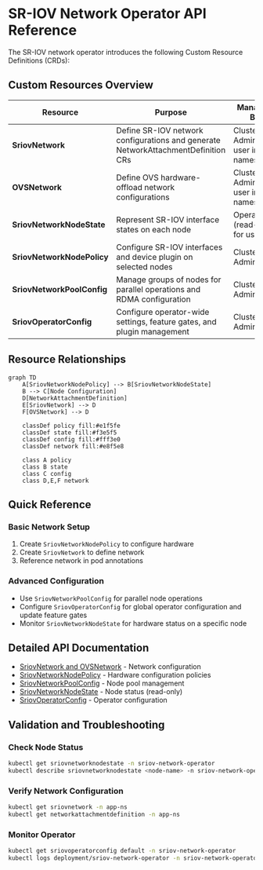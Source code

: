# SR-IOV Network Operator API Reference

The SR-IOV network operator introduces the following Custom Resource Definitions (CRDs):

## Custom Resources Overview

| Resource | Purpose | Managed By                         |
|----------|---------|------------------------------------|
| **SriovNetwork** | Define SR-IOV network configurations and generate NetworkAttachmentDefinition CRs | Cluster Admin or user in namespace |
| **OVSNetwork** | Define OVS hardware-offload network configurations | Cluster Admin or user in namespace                     |
| **SriovNetworkNodeState** | Represent SR-IOV interface states on each node | Operator (read-only for users)     |
| **SriovNetworkNodePolicy** | Configure SR-IOV interfaces and device plugin on selected nodes | Cluster Admin                      |
| **SriovNetworkPoolConfig** | Manage groups of nodes for parallel operations and RDMA configuration | Cluster Admin                      |
| **SriovOperatorConfig** | Configure operator-wide settings, feature gates, and plugin management | Cluster Admin                      |

## Resource Relationships

```mermaid
graph TD
    A[SriovNetworkNodePolicy] --> B[SriovNetworkNodeState]
    B --> C[Node Configuration]
    D[NetworkAttachmentDefinition]
    E[SriovNetwork] --> D
    F[OVSNetwork] --> D
    
    classDef policy fill:#e1f5fe
    classDef state fill:#f3e5f5
    classDef config fill:#fff3e0
    classDef network fill:#e8f5e8
    
    class A policy
    class B state
    class C config
    class D,E,F network
```

## Quick Reference

### Basic Network Setup
1. Create `SriovNetworkNodePolicy` to configure hardware
2. Create `SriovNetwork` to define network
3. Reference network in pod annotations

### Advanced Configuration
- Use `SriovNetworkPoolConfig` for parallel node operations
- Configure `SriovOperatorConfig` for global operator configuration and update feature gates
- Monitor `SriovNetworkNodeState` for hardware status on a specific node

## Detailed API Documentation

- [SriovNetwork and OVSNetwork](api/sriov-network-api.md) - Network configuration
- [SriovNetworkNodePolicy](api/node-policies-api.md) - Hardware configuration policies  
- [SriovNetworkPoolConfig](api/pool-config-api.md) - Node pool management
- [SriovNetworkNodeState](api/node-state-api.md) - Node status (read-only)
- [SriovOperatorConfig](api/operator-config-api.md) - Operator configuration

## Validation and Troubleshooting

### Check Node Status
```bash
kubectl get sriovnetworknodestate -n sriov-network-operator
kubectl describe sriovnetworknodestate <node-name> -n sriov-network-operator
```

### Verify Network Configuration
```bash
kubectl get sriovnetwork -n app-ns
kubectl get networkattachmentdefinition -n app-ns
```

### Monitor Operator
```bash
kubectl get sriovoperatorconfig default -n sriov-network-operator
kubectl logs deployment/sriov-network-operator -n sriov-network-operator
```